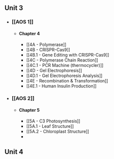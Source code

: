 
## Unit 3

- ### [[AOS 1]]
	- #### Chapter 4
		- [[4A - Polymerase]]
		- [[4B - CRISPR-Cas9]]
		- [[4B.1 - Gene Editing with CRISPR-Cas9]]
		- [[4C - Polymerase Chain Reaction]]
		- [[4C.1 - PCR Machine (thermocycler)]]
		- [[4D - Gel Electrophoresis]]
		- [[4D.1 - Gel Electrophoresis Analysis]]
		- [[4E - Recombination & Transformation]]
		- [[4E.1 - Human Insulin Production]]
- ### [[AOS 2]]
	- #### Chapter 5
		- [[5A - C3 Photosynthesis]]
		- [[5A.1 - Leaf Structure]]
		- [[5A.2 - Chloroplast Structure]]
		- 




## Unit 4
